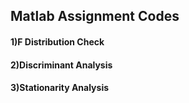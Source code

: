 ## Matlab Assignment Codes

#### 1)F Distribution Check
#### 2)Discriminant Analysis 
#### 3)Stationarity Analysis 
